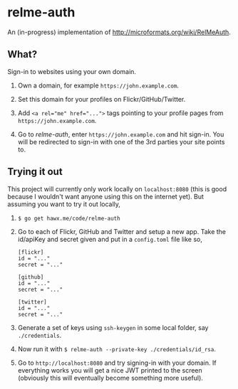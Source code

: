 # relme-auth

An (in-progress) implementation of <http://microformats.org/wiki/RelMeAuth>.


## What?

Sign-in to websites using your own domain.

1. Own a domain, for example `https://john.example.com`.

2. Set this domain for your profiles on Flickr/GitHub/Twitter.

3. Add `<a rel="me" href="...">` tags pointing to your profile pages from
   `https://john.example.com`.

4. Go to _relme-auth_, enter `https://john.example.com` and hit sign-in. You
   will be redirected to sign-in with one of the 3rd parties your site points
   to.


## Trying it out

This project will currently only work locally on `localhost:8080` (this is good
because I wouldn't want anyone using this on the internet yet). But assuming you
want to try it out locally,

1. `$ go get hawx.me/code/relme-auth`

2. Go to each of Flickr, GitHub and Twitter and setup a new app. Take the
   id/apiKey and secret given and put in a `config.toml` file like so,

   ```
   [flickr]
   id = "..."
   secret = "..."

   [github]
   id = "..."
   secret = "..."

   [twitter]
   id = "..."
   secret = "..."
   ```

3. Generate a set of keys using `ssh-keygen` in some local folder, say `./credentials`.

4. Now run it with `$ relme-auth --private-key ./credentials/id_rsa`.

5. Go to `http://localhost:8080` and try signing-in with your domain. If
   everything works you will get a nice JWT printed to the screen (obviously
   this will eventually become something more useful).
